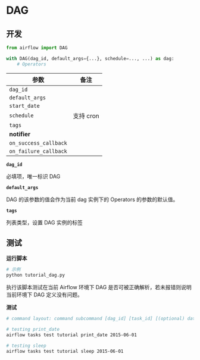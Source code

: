 # DAG

## 开发

```py
from airflow import DAG

with DAG(dag_id, default_args={...}, schedule=..., ...) as dag:
    # Operators
```

| 参数                  | 备注      |
| --------------------- | --------- |
| `dag_id`              |           |
| `default_args`        |           |
| `start_date`          |           |
| `schedule`            | 支持 cron |
| `tags`                |           |
| **notifier**          |           |
| `on_success_callback` |           |
| `on_failure_callback` |           |

**`dag_id`**

必填项，唯一标识 DAG

**`default_args`**

DAG 的该参数的值会作为当前 dag 实例下的 Operators 的参数的默认值。

**`tags`**

列表类型，设置 DAG 实例的标签

## 测试

**运行脚本**

```sh
# 示例
python tutorial_dag.py
```

执行该脚本测试在当前 Airflow 环境下 DAG 是否可被正确解析，若未报错则说明当前环境下 DAG 定义没有问题。

**测试**

```sh
# command layout: command subcommand [dag_id] [task_id] [(optional) date]

# testing print_date
airflow tasks test tutorial print_date 2015-06-01

# testing sleep
airflow tasks test tutorial sleep 2015-06-01
```